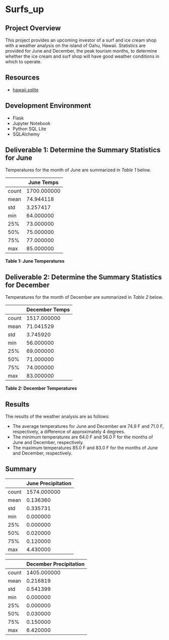 # Surfs_up
## Project Overview

This project provides an upcoming investor of a surf and ice cream shop with a weather analysis on the island of Oahu, Hawaii. Statistics are provided for June and December, the peak tourism months, to determine whether the ice cream and surf shop will have good weather conditions in which to operate.

## Resources

* [hawaii.sqlite](hawaii.sqlite)

## Development Environment

* Flask
* Jupyter Notebook
* Python SQL Lite
* SQLAlchemy


## Deliverable 1: Determine the Summary Statistics for June

Temperatures for the month of June are summarized in *Table 1* below.

|| June Temps |
| ------ | ---------- |
|count |	1700.000000|
|mean | 74.944118|
|std	| 3.257417|
|min	| 64.000000|
|25%	| 73.000000|
|50%	| 75.000000|
|75%	| 77.000000|
|max	| 85.000000|

**Table 1: June Temperatures**

## Deliverable 2: Determine the Summary Statistics for December

Temperatures for the month of December are summarized in *Table 2* below.

|| December Temps |
| ------ | ---------- |
|count | 1517.000000|
|mean | 71.041529|
|std	| 3.745920|
|min	| 56.000000|
|25%	| 69.000000|
|50%	| 71.000000|
|75%	| 74.000000|
|max	| 83.000000|

**Table 2: December Temperatures**

## Results

The results of the weather analysis are as follows:

* The average temperatures for June and December are 74.9 F and 71.0 F, respectively, a difference of approximately 4 degrees.
* The minimum temperatures are 64.0 F and 56.0 F for the months of June and December, respectively.
* The maximum temperatures 85.0 F and 83.0 F for the months of June and December, respectively.


## Summary


|| June Precipitation |
| ------ | ---------- |
|count | 1574.000000|
|mean | 0.136360|
|std	| 0.335731|
|min	| 0.000000|
|25%	| 0.000000|
|50%	| 0.020000|
|75%	| 0.120000|
|max	| 4.430000|


|| December Precipitation |
| ------ | ---------- |
|count | 1405.000000|
|mean | 0.216819|
|std	| 0.541399|
|min	| 0.000000|
|25%	| 0.000000|
|50%	| 0.030000|
|75%	| 0.150000|
|max	| 6.420000|
